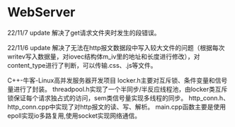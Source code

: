 # WebServer
22/11/7 update
解决了get请求文件夹时发生的段错误。

22/11/6 update
解决了无法在http报文数据段中写入较大文件的问题（根据每次writev写入数据量，对iovec结构体m_iv里的地址和长度进行修改），对content_type进行了判断，可以传输.css、.js等文件。



C++-牛客-Linux高并发服务器开发项目
locker.h主要对互斥锁、条件变量和信号量进行了封装。
threadpool.h实现了一个半同步/半反应线程池，由locker类互斥锁保证每个请求独占式的访问，sem类信号量实现多线程的同步。
http_conn.h、http_conn.cpp中实现了对http报文的读、写、解析。
main.cpp函数主要是使用epoll实现io多路复用,使用socket实现网络通信。

